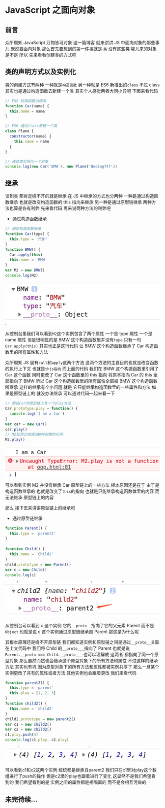 # JavaScript 之面向对象

## 前言

众所周知 JavaScript 万物皆可对象 这一篇博客 就来讲讲 JS 中面向对象的那些事儿 既然要面向对象 那么首先要想到的第一件事就是 `类` 没有这些类 哪儿来的对象是不是 所以 先来看看创建类的方式吧

## 类的声明方式以及实例化

类的创建方式有两种 一种就是`构造函数` 另一种就是 ES6 新推出的`class` 不过 class 其实也是通过构造函数去新建一个类 其实个人感觉两者大同小异吧 下面来看代码

```js
// ES5 构造函数创建类
function Car(name) {
  this.name = name
}
```

```js
// ES6 通过class新建一个类
class Plane {
  constructor(name) {
    this.name = name
  }
}
```

```js
// 通过类实例化一个对象
console.log(new Car('BMW'), new Plane('Boeing747'))
```

## 继承

谈到类 那肯定绕不开的就是继承 在 JS 中继承的方式也分两种 一种是通过构造函数继承 也就是改变构造函数的 this 指向来继承 另一种是通过原型链继承 两种方法也算是各有利弊 先来看代码 再来说两种方法的利弊吧

- 通过构造函数继承

```js
// 通过构造函数继承
function Car(type) {
  this.type = '汽车'
}
function BMW() {
  Car.apply(this)
  this.name = 'BMW'
}
var M2 = new BMW()
console.log(M2)
```

![](./img/oop/console1.jpg)

从控制台里我们可以看到`M2`这个实例包含了两个属性 一个是 type 属性 一个是 name 属性 但是很明显的是 BMW 这个构造函数里并没有`type` 只有一句`Car.apply(this)` 其实也正是这行代码 让 BMW 这个构造函数继承了 Car 构造函数里的所有属性和方法

众所周知 JS 里有`call`和`apply`这两个方法 这两个方法的主要目的也就是改变函数的执行上下文 也就是`this指向` 而上面的代码 我们在 BMW 这个构造函数里引用了 Car 这个函数 同时更改了 Car 这个函数里的 this 指向 将原本指向 Car 的 this 全部指向了 BMW 所以 Car 这个构造函数里的所有属性全部被 BMW 这个构造函数所继承 这样的继承有个小问题 就是 它只能继承构造函数里的一些属性和方法 如果是原型链上的 就没办法继承 可以通过代码一起来看一下

```js
// 假设Car的原型链上有一个play方法
Car.prototype.play = function() {
  console.log('I am a Car')
}
var car = new Car()
car.play()
// M2延用之前通过BMW创建的实例
M2.play()
```

![](./img/oop/console2.jpg)

可以看到实例 M2 并没有继承 Car 原型链上的一些方法 根本原因还是在于 由于是构造函数继承的 也就是改变了`this`的指向 也就是只能继承构造函数体里的内容 而无法继承 原型链上的内容

那么 接下去来讲讲原型链上的继承吧

- 通过原型链继承

```js
function Parent() {
  this.type = 'parent2'
}

function Child() {
  this.name = 'Child2'
}
child.prototype = new Parent()
var c = new Child()
console.log(c)
```

![](./img/oop/console3.jpg)

从控制台可以看到 c 这个实例 它的`__proto__`指向了它的父元素 Parent 而不是`Object` 也就是说 c 这个实例通过原型链继承自 Parent 那这是为什么呢

其根本原理还是绕不开原型链 我们都知道实例和原型链之间是通过`__proto__`关联 在上文代码中 我们将 Child 的`__proto___`指向了 Parent 也就是说 `Parent.__proto === Child.__proto___` 也可以理解成 这两者 都指向了同一个原型对象 那么自然而然也会继承这个原型对象下的所有方法和属性 不过这样的继承方法 其实也有坑 因为原型对象下的所有方法和属性都被实例共享了 那么一旦某个实例更改了共有的属性或者方法 其他实例也会跟着更改 我们来看代码

```js
function parent2() {
  this.type = 'parent'
  this.play = [1, 2, 3]
}
function child2() {
  this.name = 'child2'
}
child2.prototype = new parent2()
var c1 = new child2()
var c2 = new child2()
c1.play.push(4)
console.log(c1.play, c2.play)
```

![](./img/oop/console4.jpg)

可以看到c1和c2这两个实例 统统都是继承自parent2 我们只在c1里对play这个数组进行了push的操作 但是c2里的play也跟着进行了变化 这显然不是我们希望看到的 我们希望看到的是 实例之间的属性都是相隔离的 而不是会相互污染的

## 未完待续...